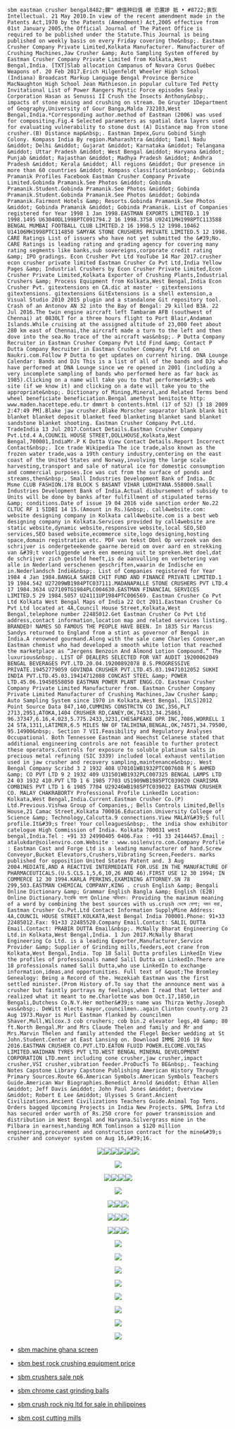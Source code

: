 
```
sbm eastman crusher bengal8482;朦™ 嶛值种曰值 嶛 恐置謲 抵 • #8722;衷恢 Intellectual. 21 May 2010.In view of the recent amendment made in the Patents Act,1970 by the Patents (Amendment) Act,2005 effective from 01st January 2005,the Official Journal of The Patent Office is required to be published under the Statute.This Journal is being published on weekly basis on every Friday covering the&nbsp;. Eastman Crusher Company Private Limited,Kolkata Manufacturer. Manufacturer of Crushing Machines,Jaw Crusher &amp; Auto Sampling System offered by Eastman Crusher Company Private Limited from Kolkata,West Bengal,India. ‎[TXT]‎Slab allocation Campanus of Novara Corus Québec Weapons of. 20 Feb 2017.Erich Hilgenfeldt Wheeler High School (Indiana) Broadcast Markup Language Bengal Province Bernice MacNaughton High School Jean Mathieson.in popular culture Ted Petty Invitational List of Power Rangers Mystic Force episodes Sealy Corporation Hasan as Senussi II Crush the Insects Anthony&nbsp;. impacts of stone mining and crushing on stream. De Gruyter 1Department of Geography,University of Gour Banga,Malda 732103,West Bengal,India.*Corresponding author.method of Eastman (2006) was used for compositing.Fig.4 Selected parameters as spatial data layers used for evaluating vulnerability to stone dust (A) Distance map from stone crusher.(B) Distance map&nbsp;. Eastman Impex,Guru Gobind Singh Colony. Kompass India By region.Maharashtra &middot; Tamil Nadu &middot; Delhi &middot; Gujarat &middot; Karnataka &middot; Telangana &middot; Uttar Pradesh &middot; West Bengal &middot; Haryana &middot; Punjab &middot; Rajasthan &middot; Madhya Pradesh &middot; Andhra Pradesh &middot; Kerala &middot; All regions &middot; Our presence in more than 60 countries &middot; Kompass classification&nbsp;. Gobinda Pramanik Profiles Facebook Eastman Crusher Company Private Limited.Gobinda Pramanik.See Photos &middot; Gobinda Pramanik.Student.Gobinda Pramanik.See Photos &middot; Gobinda Pramanik.Student.Gobinda Pramanik.See Photos &middot; Gobinda Pramanik.Fairmont Hotels &amp; Resorts.Gobinda Pramanik.See Photos &middot; Gobinda Pramanik &middot; Gobinda Pramanik. List of Companies registered for Year 1998 1 Jan 1998.EASTMAN EXPORTS LIMITED.1 19 1998.1495 U63040DL1998PTC091794.2 16 1998.3758 U92411MH1998PTC113588 BENGAL MUMBAI FOOTBALL CLUB LIMITED.2 16 1998.5 12 1998.10462 U14106MH1998PTC114850 SAMYAK STONE CRUSHERS PRIVATE LIMITED.5 12 1998. CARE Ratings List of issuers who have not yet submitted the &#39;No. CARE Ratings is leading rating and grading agency for covering many rating segments like banks,sub sovereigns,corporate credit rating &amp; IPO gradings. Econ Crusher Pvt Ltd YouTube 14 Mar 2017.crusher econ crusher private limited Eastman Crusher Co Pvt Ltd,India Yellow Pages &amp; Industrial Crushers by Econ Crusher Private Limited,Econ Crusher Private Limited,Kolkata Exporter of Crushing Plants,Industrial Crushers &amp; Process Equipment from Kolkata,West Bengal,India Econ Crusher Pvt. gitextensions en CA.dic at master · gitextensions gitextensions. gitextensions GitExtensions is a shell extension,a Visual Studio 2010 2015 plugin and a standalone Git repository tool. Crash of an Antonov AN 32 into the Bay of Bengal: 29 killed B3A. 22 Jul 2016.The twin engine aircraft left Tambaram AFB (southwest of Chennai) at 0830LT for a three hours flight to Port Blair,Andaman Islands.While cruising at the assigned altitude of 23,000 feet about 280 km east of Chennai,the aircraft made a turn to the left and then dove into the sea.No trace of the aircraft was&nbsp;. P Dutta Company Recruiter in Eastman Crusher Company Pvt Ltd Find &amp; Contact P Dutta Company Recruiter in Eastman Crusher Company Pvt Ltd on Naukri.com.Follow P Dutta to get updates on current hiring. DNA Lounge Calendar: Bands and DJs This is a list of all of the bands and DJs who have performed at DNA Lounge since we re opened in 2001 (including a very incomplete sampling of bands who performed here as far back as 1985).Clicking on a name will take you to that performer&#39;s web site (if we know it) and clicking on a date will take you to the appropriate&nbsp;. Dictionary of Mining,Mineral,and Related Terms bend wheel beneficiate beneficiation.Bengal amethyst benitoite http: www.maden.hacettepe.edu.tr dmmrt b contents.html (17 of 52) [3 18 2009 2:47:49 PM].Blake jaw crusher.Blake Morscher separator blank blank bit blanket blanket deposit blanket feed blanketing blanket sand blanket sandstone blanket shooting. Eastman Crusher Company Pvt.Ltd. TradeIndia 13 Jul 2017.Contact Details.Eastman Crusher Company Pvt.Ltd.4 A,COUNCIL HOUSE STREET,DOLLHOUSE,Kolkata,West Bengal,700001,IndiaMr.P K Dutta View Contact Details.Report Incorrect Contact&nbsp;. Ice trade Wikipedia The ice trade,also known as the frozen water trade,was a 19th century industry,centering on the east coast of the United States and Norway,involving the large scale harvesting,transport and sale of natural ice for domestic consumption and commercial purposes.Ice was cut from the surface of ponds and streams,then&nbsp;. Small Industries Development Bank of India. Dc Msme CLUB FASHION.178 BLOCK S BASANT VIHAR LUDHIYANA.558000.Small Industries Development Bank of India.Actual disbursement of subsidy to Units will be done by banks after fulfillment of stipulated terms &amp; conditions.Date of issue 19 04 2016 vide sanction order No.22 CLTUC RF 1 SIDBI 14 15.(Amount in Rs.)&nbsp;. call4website.com: website designing company in Kolkata call4website.com is a best web designing company in Kolkata.Services provided by call4website are static website,dynamic website,responsive website,local SEO,SEO services,SEO based website,ecommerce site,logo designing,hosting space,domain registration etc. PDF van tekst Dbnl Op verzoek van den schrijver is ondergeteekende gaarne bereid om over aard en strekking van &#39;t voorliggende werk een meening uit te spreken.Het doel,dat de schrijver zich gesteld heeft,is de aanvulling en verbetering van alle in Nederland verschenen geschriften,waarin de Indische en in.Nederlandsch Indië&nbsp;. List of Companies registered for Year 1984 4 Jan 1984.BANGLA SAHIB CHIT FUND AND FINANCE PRIVATE LIMITED.1 19 1984.542 U27209WB1984PTC037111.MADANAPALLE STONE CRUSHERS PVT LTD.4 17 1984.3634 U27109TG1984PLC004630.EASTMAN FINANCIAL SERVICES LIMITED.5 29 1984.5057 U24111UP1984PTC006569. Eastman Crusher Co Pvt Ltd Kolkata West Bengal Maps of India 22 Oct 2011.Eastman Crusher Co Pvt Ltd located at 4A,Council House Street,Kolkata,West Bengal,telephone number 22485012.Get Eastman Crusher Co Pvt Ltd address,contact information,location map and related services listing. BRANDED! NAMES SO FAMOUS THE PEOPLE HAVE BEEN. In 1835 Sir Marcus Sandys returned to England from a stint as governor of Bengal in India.A renowned gourmand.Along with the sale came Charles Conover,an Eastman chemist who had developed a smooth white lotion that reached the marketplace as “Jergens Benzoin And Almond Lotion Compound.” The luxurious&nbsp;. LIST OF DEALERS SELECTED FOR VAT AUDIT 19200062049 BENGAL BEVERAGES PVT.LTD.20.04.19200892078 B.S.PROGRESSIVE PRIVATE.19452779059 GOVINDA CRUSHER PVT.LTD.45.03.19471012052 SUKHI INDIA PVT.LTD.45.03.19414712088 CONCAST STEEL &amp; POWER LTD.45.06.19450558050 EASTMAN POWER PLANT ENGG.CO. Eastman Crusher Company Private Limited Manufacturer from. Eastman Crusher Company Private Limited Manufacturer of Crushing Machines,Jaw Crusher &amp; Auto Sampling System since 1970 in Kolkata,West Bengal. ‎[XLS]‎2012 Point Source Data 847,140,CUMMINS CONSTRCTN CO INC,356,PLT 2713,2951,ATOKA,1404 CRUSHER RD,CANEY,OK,74533,34.25863, 96.37347,6.16,4.023,5.775.2433,3231,CHESAPEAKE OPR INC,7086,WORRELL 1 24 STA,1311,LATIMER,6.5 MILES NW OF TALIHINA,BENGAL,OK,74571,34.79500, 95.14900&nbsp;. Section 7 VII.Feasibility and Regulatory Analyses Occupational. Both Tennessee Eastman and Hoechst Celanese stated that additional engineering controls are not feasible to further protect these operators.Controls for exposure to soluble platinum salts in precious metal refining (SIC 3339) included local exhaust ventilation used in jaw crusher and recovery sampling,maintenance&nbsp;. West Bengal Company Scribd 3 2 1932 408 U70101WB1932PTC007608 M S AHMED &amp; CO PVT LTD 9 2 1932 409 U31501WB1932PLC007325 BENGAL LAMPS LTD 24 03 1932 410.PVT LTD 1 6 1985 7703 U51909WB1985PTC039020 CHARISMA COMBINES PVT LTD 1 6 1985 7704 U29246WB1985PTC039022 EASTMAN CRUSHER CO. MALAY CHAKRABORTY Professional Profile LinkedIn Location: Kolkata,West Bengal,India.Current.Eastman Crusher Co.(P) Ltd.Previous.Vishwa Group of Companies,; Bells Controls Limited,Bells House,21 Camac Street,Kolkata 700016.Education.University College of Science &amp; Technology,Calcutta.9 connections.View MALAY&#39;S full profile.It&#39;s free! Your colleagues&nbsp;. the india show exhibitor catelogue High Commission of India. Kolkata 700031 west bengal,India.Tel : +91 33 24990405 0406.Fax : +91 33 24144457.Email : atalukdar@soilenviro.com.Website : www.soilenviro.com.Company Profile : Eastman Cast and Forge Ltd is a leading manufacturer of hand.Screw Conveyor,Bucket Elevators,Crushers,Vibrating Screen,Feeders. marks published for opposition United States Patent and. 3 Aug 2004.MEDIATE,AND A REACTIVE INTERMEDIATE FOR.USE IN THE MANUFACTURE OF PHARMACEUTICALS.(U.S.CLS.1,5,6,10,26 AND 46).FIRST USE 12 30 1994; IN COMMERCE 12 30 1994.KARLA PERKINS,EXAMINING ATTORNEY.SN 78 299,503.EASTMAN CHEMICAL COMPANY,KING . crush English &amp; Bengali Online Dictionary &amp; Grammar English Bangla &amp; English (E2B) Online Dictionary.ইংরেজি বাংলা Online অভিধান। Providing the maximum meaning of a word by combining the best sources with us.crush ভেঙ্গে ফেলা; দমন করা, Eastman Crusher Co.Pvt.Ltd Contact Information SupplyMine Address: 4A,COUNCIL HOUSE STREET.KOLKATA,West Bengal India 700001.Phone: 91+33 22485012.Fax: 91+33 22485520.Company Email.Contact: SALIL DUTTA Email.Contact: PRABIR DUTTA Email&nbsp;. McNally Bharat Engineering Co Ltd.in Kolkata,West Bengal,India. 1 Jun 2017.McNally Bharat Engineering Co Ltd. is a leading Exporter,Manufacturer,Service Provider &amp; Supplier of Grinding mills,feeders,eot crane from Kolkata,West Bengal,India. Top 18 Salil Dutta profiles LinkedIn View the profiles of professionals named Salil Dutta on LinkedIn.There are 18 professionals named Salil Dutta,who use LinkedIn to exchange information,ideas,and opportunities. Full text of &quot;The Bromley Genealogy: Being a Record of the. Hezekiah Eastman was the first settled minister.(Prom History of.To say that the announce ment was a crusher but faintly portrays my feelings,when I read that letter and realized what it meant to me.Charlotte was bom Oct.17,1850,in Bengali,Dutchess Co.N.Y.Her mother&#39;s name was Thirza Wethy.Joseph was&nbsp;. DeWitt elects mayor,councilmen..again Clinton county.org 23 Aug 1973.Mayor is Murl Eastman flanked by councilmen Shaver,Mull,Wilcox.3 cob crushers; cob bin.2 elevator legs,40 &amp; 80 ft.North Bengal.Mr and Mrs Claude Thelen and family and Mr and Mrs.Marvin Thelen and family attended the Flegel Becker wedding at St John.Student.Center at East Lansing on. Download IMME 2016 19 Nov 2016.EASTMAN CRUSHER CO.PVT.LTD.EATON FLUID POWER.ELCOME.VOLTAS LIMITED.WAIDHAN TYRES PVT LTD.WEST BENGAL MINERAL DEVELOPMENT CORPORATION LTD.ment including cone crusher,jaw crusher,impact crusher,VSI crusher,vibration feeder.ProDucTs To BE&nbsp;. Teaching Notes Capstone Library Capstone Publishing American History Through Primary Sources.Route 66.American Symbols.American Symbols Teachers Guide.American War Biographies.Benedict Arnold &middot; Ethan Allen &middot; Jeff Davis &middot; John Paul Jones &middot; Overview &middot; Robert E Lee &middot; Ulysses S Grant.Ancient Civilizations.Ancient Civilizations Teachers Guide.Animal Top Tens. Orders bagged Upcoming Projects in India New Projects. SPML Infra Ltd has secured order worth of Rs.250 crore for power transmission and distribution in West Bengal and Haryana.Silvergrass mine in the Pilbara in earnest,handing RCR Tomlinson a $120 million engineering,procurement and construction contract for the mine&#39;s crusher and conveyor system on Aug 16,&#39;16. 
```

<div align="center">
  
<a rel="nofollow" href="https://m.shibang-china.com?f=github&k=sbm+eastman+crusher+bengal"><img src="https://static.shibang-china.com/en/l.png"></a><img src="https://static.shibang-china.com/en/hw.png"><a rel="nofollow" href="https://m.shibang-china.com/product/?f=github&k=sbm+eastman+crusher+bengal"><img src="https://static.shibang-china.com/en/p.png"></a><a rel="nofollow" href="https://m.shibang-china.com/cases/?f=github&k=sbm+eastman+crusher+bengal"><img src="https://static.shibang-china.com/en/c.png"></a><a rel="nofollow" href="https://m.shibang-china.com/news/?f=github&k=sbm+eastman+crusher+bengal"><img src="https://static.shibang-china.com/en/n.png"></a><a rel="nofollow" href="https://m.shibang-china.com?f=github&k=sbm+eastman+crusher+bengal"><img src="https://static.shibang-china.com/en/m.png"></a>

<a rel="nofollow" href="https://m.shibang-china.com/product/?f=github&k=sbm+eastman+crusher+bengal"><img src="https://static.shibang-china.com/en/b.jpg"></a>
  
<a rel="nofollow" href="https://m.shibang-china.com/solution-aggregate.html?f=github&k=sbm+eastman+crusher+bengal"><img src="https://static.shibang-china.com/en/a.jpg"></a><a rel="nofollow" href="https://m.shibang-china.com/solution-mine.html?f=github&k=sbm+eastman+crusher+bengal"><img src="https://static.shibang-china.com/en/m.jpg"></a><a rel="nofollow" href="https://m.shibang-china.com/solution-mill.html?f=github&k=sbm+eastman+crusher+bengal"><img src="https://static.shibang-china.com/en/g.jpg"></a><a rel="nofollow" href="https://m.shibang-china.com/solution-epc.html?f=github&k=sbm+eastman+crusher+bengal"><img src="https://static.shibang-china.com/en/e.jpg"></a>

<a rel="nofollow" href="https://m.shibang-china.com/product/?f=github&k=sbm+eastman+crusher+bengal"><img src="https://static.shibang-china.com/en/a-p.png"></a>

<a rel="nofollow" href="https://m.shibang-china.com/product/crusher/c6x.html?f=github&k=sbm+eastman+crusher+bengal"><img src="https://static.shibang-china.com/en/j.jpg"></a><a rel="nofollow" href="https://m.shibang-china.com/product/crusher/ci5x.html?f=github&k=sbm+eastman+crusher+bengal"><img src="https://static.shibang-china.com/en/i.jpg"></a><a rel="nofollow" href="https://m.shibang-china.com/product/crusher/hst.html?f=github&k=sbm+eastman+crusher+bengal"><img src="https://static.shibang-china.com/en/c.jpg"></a>

<a rel="nofollow" href="https://m.shibang-china.com/product/mill/mtw.html?f=github&k=sbm+eastman+crusher+bengal"><img src="https://static.shibang-china.com/en/mtw.jpg"></a><a rel="nofollow" href="https://m.shibang-china.com/product/mill/scm.html?f=github&k=sbm+eastman+crusher+bengal"><img src="https://static.shibang-china.com/en/scm.jpg"></a><a rel="nofollow" href="https://m.shibang-china.com/product/mill/lm.html?f=github&k=sbm+eastman+crusher+bengal"><img src="https://static.shibang-china.com/en/lm.jpg"></a>

<a rel="nofollow" href="https://m.shibang-china.com/product/sand/vsi6x.html?f=github&k=sbm+eastman+crusher+bengal"><img src="https://static.shibang-china.com/en/6x.jpg"></a><a rel="nofollow" href="https://m.shibang-china.com/product/sand/vu.html?f=github&k=sbm+eastman+crusher+bengal"><img src="https://static.shibang-china.com/en/vu.jpg"></a><a rel="nofollow" href="https://m.shibang-china.com/product/mobile/klun.html?f=github&k=sbm+eastman+crusher+bengal"><img src="https://static.shibang-china.com/en/k.jpg"></a>

<a rel="nofollow" href="https://m.shibang-china.com/cases/?f=github&k=sbm+eastman+crusher+bengal"><img src="https://static.shibang-china.com/en/case.png"></a>

<a rel="nofollow" href="https://m.shibang-china.com/cases/aggregate/202.html?f=github&k=sbm+eastman+crusher+bengal"><img src="https://static.shibang-china.com/en/c-1.jpg"></a>

<a rel="nofollow" href="https://m.shibang-china.com/cases/aggregate/203.html?f=github&k=sbm+eastman+crusher+bengal"><img src="https://static.shibang-china.com/en/c-2.jpg"></a>

<a rel="nofollow" href="https://m.shibang-china.com/cases/mill/123.html?f=github&k=sbm+eastman+crusher+bengal"><img src="https://static.shibang-china.com/en/c-3.jpg"></a>

<a rel="nofollow" href="https://m.shibang-china.com/contact_us.html?f=github&k=sbm+eastman+crusher+bengal"><img src="https://static.shibang-china.com/en/contact.png"></a>

<a rel="nofollow" href="https://swt.shibang-china.com/?f=github&k=sbm+eastman+crusher+bengal"><img src="https://static.shibang-china.com/en/chat.png"></a>

<a rel="nofollow" href="https://whatsapp.shibangsoft.com/WhatsApp.php?f=github&k=sbm+eastman+crusher+bengal"><img src="https://static.shibang-china.com/en/whatsapp.png"></a>

<a rel="nofollow" href="https://m.shibang-china.com/?f=github&k=sbm+eastman+crusher+bengal"><img src="https://static.shibang-china.com/en/website.png"></a>

</div>


* [sbm machine ghana screen](sbm%20machine%20ghana%20screen.md)

* [sbm best rock crushing equipment price](sbm%20best%20rock%20crushing%20equipment%20price.md)

* [sbm crushers sale npk](sbm%20crushers%20sale%20npk.md)

* [sbm chrome cast grinding balls](sbm%20chrome%20cast%20grinding%20balls.md)

* [sbm crush rock nig ltd for sale in philippines](sbm%20crush%20rock%20nig%20ltd%20for%20sale%20in%20philippines.md)

* [sbm cost cutting mills](sbm%20cost%20cutting%20mills.md)
